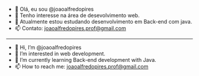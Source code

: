 - 👋 Olá, eu sou @joaoalfredopires
- 👀 Tenho interesse na área de desevolvimento web.
- 🌱 Atualmente estou estudando desenvolvimento em Back-end com java.
- 📫 Contato: joaoalfredopires.prof@gmail.com

------------------------------------------------------------

- 👋 Hi, I’m @joaoalfredopires
- 👀 I’m interested in web development.
- 🌱 I’m currently learning Back-end development with Java.
- 📫 How to reach me: joaoalfredopires.prof@gmail.com

<!---
joaoalfredopires/joaoalfredopires is a ✨ special ✨ repository because its `README.md` (this file) appears on your GitHub profile.
You can click the Preview link to take a look at your changes.
--->
